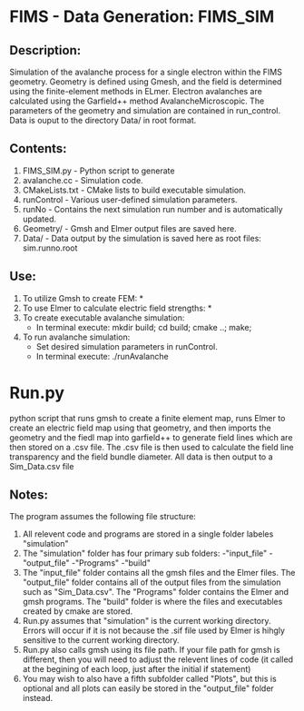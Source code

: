 
# FIMS - Data Generation: FIMS_SIM
## Description:
Simulation of the avalanche process for a single electron within the FIMS geometry.
Geometry is defined using Gmesh, and the field is determined using the finite-element methods in ELmer.
Electron avalanches are calculated using the Garfield++ method AvalancheMicroscopic.
The parameters of the geometry and simulation are contained in run_control.
Data is ouput to the directory Data/ in root format.

## Contents:
1. FIMS_SIM.py - Python script to generate 
2. avalanche.cc - Simulation code.
3. CMakeLists.txt - CMake lists to build executable simulation.
4. runControl - Various user-defined simulation parameters.
5. runNo - Contains the next simulation run number and is automatically updated.
6. Geometry/ - Gmsh and Elmer output files are saved here.
7. Data/ - Data output by the simulation is saved here as root files: sim.runno.root

## Use:
1. To utilize Gmsh to create FEM:
   *
2. To use Elmer to calculate electric field strengths:
   *
3. To create executable avalanche simulation:
   * In terminal execute: mkdir build; cd build; cmake ..; make;
4. To run avalanche simulation:
   * Set desired simulation parameters in runControl.
   * In terminal execute: ./runAvalanche

# Run.py
python script that runs gmsh to create a finite element map, runs Elmer to create an electric field map using that geometry, and then imports the geometry and the fiedl map into garfield++ to generate field lines which are then stored on a .csv file. The .csv file is then used to calculate the field line transparency and the field bundle diameter. All data is then output to a Sim_Data.csv file
## Notes:
The program assumes the following file structure: 
  1. All relevent code and programs are stored in a single folder labeles "simulation"
  2. The "simulation" folder has four primary sub folders:
       -"input_file"
       -"output_file"
       -"Programs"
       -"build"
  3. The "input_file" folder contains all the gmsh files and the Elmer files. The "output_file" folder contains all of the output files from the simulation such as "Sim_Data.csv". The "Programs" folder contains the Elmer and gmsh programs. The "build" folder is where the files and executables created by cmake are stored.
  4. Run.py assumes that "simulation" is the current working directory. Errors will occur if it is not because the .sif file used by Elmer is hihgly sensitive to the current working directory.
  5. Run.py also calls gmsh using its file path. If your file path for gmsh is different, then you will need to adjust the relevent lines of code (it called at the begining of each loop, just after the initial if statement)
  6. You may wish to also have a fifth subfolder called "Plots", but this is optional and all plots can easily be stored in the "output_file" folder instead.
